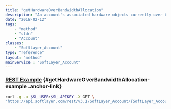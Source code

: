 ```yaml
---
title: "getHardwareOverBandwidthAllocation"
description: "An account's associated hardware objects currently over bandwidth allocation."
date: "2018-02-12"
tags:
    - "method"
    - "sldn"
    - "Account"
classes:
    - "SoftLayer_Account"
type: "reference"
layout: "method"
mainService : "SoftLayer_Account"
---
```


### [REST Example](#getHardwareOverBandwidthAllocation-example) <a href="/article/rest/"><i class="fas fa-question"></i></a> {#getHardwareOverBandwidthAllocation-example .anchor-link} 
```bash
curl -g -u $SL_USER:$SL_APIKEY -X GET \
'https://api.softlayer.com/rest/v3.1/SoftLayer_Account/{SoftLayer_AccountID}/getHardwareOverBandwidthAllocation'
```
